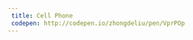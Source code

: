 ```yaml
---
 title: Cell Phone                        
 codepen: http://codepen.io/zhongdeliu/pen/VprPOp 
---
```

